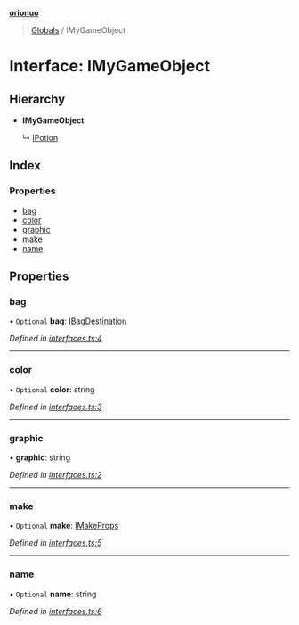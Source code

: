 **[orionuo](../README.md)**

> [Globals](../globals.md) / IMyGameObject

# Interface: IMyGameObject

## Hierarchy

* **IMyGameObject**

  ↳ [IPotion](ipotion.md)

## Index

### Properties

* [bag](imygameobject.md#bag)
* [color](imygameobject.md#color)
* [graphic](imygameobject.md#graphic)
* [make](imygameobject.md#make)
* [name](imygameobject.md#name)

## Properties

### bag

• `Optional` **bag**: [IBagDestination](ibagdestination.md)

*Defined in [interfaces.ts:4](https://github.com/msviha/orionuo/blob/b5379e7/src/interfaces.ts#L4)*

___

### color

• `Optional` **color**: string

*Defined in [interfaces.ts:3](https://github.com/msviha/orionuo/blob/b5379e7/src/interfaces.ts#L3)*

___

### graphic

•  **graphic**: string

*Defined in [interfaces.ts:2](https://github.com/msviha/orionuo/blob/b5379e7/src/interfaces.ts#L2)*

___

### make

• `Optional` **make**: [IMakeProps](imakeprops.md)

*Defined in [interfaces.ts:5](https://github.com/msviha/orionuo/blob/b5379e7/src/interfaces.ts#L5)*

___

### name

• `Optional` **name**: string

*Defined in [interfaces.ts:6](https://github.com/msviha/orionuo/blob/b5379e7/src/interfaces.ts#L6)*
